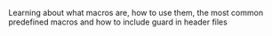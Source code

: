 Learning about what macros are, how to use them, the most common predefined macros and how to include guard in header files
